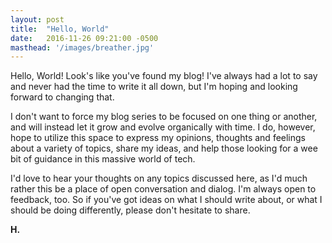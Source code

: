 ```yaml
---
layout: post
title:  "Hello, World"
date:   2016-11-26 09:21:00 -0500
masthead: '/images/breather.jpg'
---
```

Hello, World! Look's like you've found my blog! I've always had a lot to say and never had the time to write it all down, but I'm hoping and looking forward to changing that.

I don't want to force my blog series to be focused on one thing or another, and will instead let it grow and evolve organically with time. I do, however, hope to utilize this space to express my opinions, thoughts and feelings about a variety of topics, share my ideas, and help those looking for a wee bit of guidance in this massive world of tech.

I'd love to hear your thoughts on any topics discussed here, as I'd much rather this be a place of open conversation and dialog. I'm always open to feedback, too. So if you've got ideas on what I should write about, or what I should be doing differently, please don't hesitate to share.

**H.**
